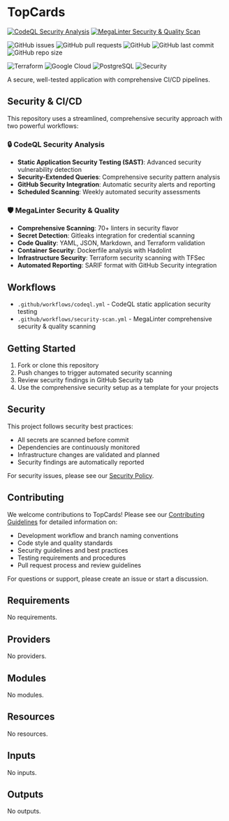 # TopCards

[![CodeQL Security Analysis](https://github.com/erayguner/topcards/workflows/CodeQL%20Security%20Analysis/badge.svg)](https://github.com/erayguner/topcards/actions/workflows/codeql.yml)
[![MegaLinter Security & Quality Scan](https://github.com/erayguner/topcards/workflows/MegaLinter%20Security%20%26%20Quality%20Scan/badge.svg)](https://github.com/erayguner/topcards/actions/workflows/security-scan.yml)

![GitHub issues](https://img.shields.io/github/issues/erayguner/topcards)
![GitHub pull requests](https://img.shields.io/github/issues-pr/erayguner/topcards)
![GitHub](https://img.shields.io/github/license/erayguner/topcards)
![GitHub last commit](https://img.shields.io/github/last-commit/erayguner/topcards)
![GitHub repo size](https://img.shields.io/github/repo-size/erayguner/topcards)

![Terraform](https://img.shields.io/badge/Terraform-1.5+-blue?logo=terraform)
![Google Cloud](https://img.shields.io/badge/Google%20Cloud-Platform-blue?logo=google-cloud)
![PostgreSQL](https://img.shields.io/badge/PostgreSQL-16-blue?logo=postgresql)
![Security](https://img.shields.io/badge/Security-Hardened-green?logo=shield)

A secure, well-tested application with comprehensive CI/CD pipelines.

## Security & CI/CD

This repository uses a streamlined, comprehensive security approach with two powerful workflows:

### 🔒 CodeQL Security Analysis

- **Static Application Security Testing (SAST)**: Advanced security vulnerability detection
- **Security-Extended Queries**: Comprehensive security pattern analysis
- **GitHub Security Integration**: Automatic security alerts and reporting
- **Scheduled Scanning**: Weekly automated security assessments

### 🛡️ MegaLinter Security & Quality

- **Comprehensive Scanning**: 70+ linters in security flavor
- **Secret Detection**: Gitleaks integration for credential scanning
- **Code Quality**: YAML, JSON, Markdown, and Terraform validation
- **Container Security**: Dockerfile analysis with Hadolint
- **Infrastructure Security**: Terraform security scanning with TFSec
- **Automated Reporting**: SARIF format with GitHub Security integration

## Workflows

- `.github/workflows/codeql.yml` - CodeQL static application security testing
- `.github/workflows/security-scan.yml` - MegaLinter comprehensive security & quality scanning

## Getting Started

1. Fork or clone this repository
2. Push changes to trigger automated security scanning
3. Review security findings in GitHub Security tab
4. Use the comprehensive security setup as a template for your projects

## Security

This project follows security best practices:

- All secrets are scanned before commit
- Dependencies are continuously monitored
- Infrastructure changes are validated and planned
- Security findings are automatically reported

For security issues, please see our [Security Policy](SECURITY.md).

## Contributing

We welcome contributions to TopCards! Please see our [Contributing Guidelines](CONTRIBUTING.md) for
detailed information on:

- Development workflow and branch naming conventions
- Code style and quality standards
- Security guidelines and best practices
- Testing requirements and procedures
- Pull request process and review guidelines

For questions or support, please create an issue or start a discussion.

<!-- BEGIN_TF_DOCS -->
## Requirements

No requirements.

## Providers

No providers.

## Modules

No modules.

## Resources

No resources.

## Inputs

No inputs.

## Outputs

No outputs.
<!-- END_TF_DOCS -->